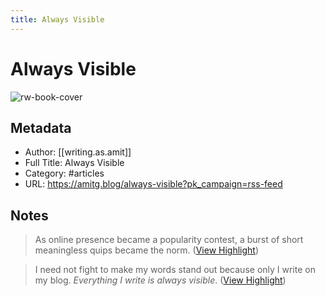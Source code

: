 ```yaml
---
title: Always Visible
---
```

# Always Visible

![rw-book-cover](https://cdn.writeas.net/img/w-sq-light.png)

## Metadata
- Author: [[writing.as.amit]]
- Full Title: Always Visible
- Category: #articles
- URL: https://amitg.blog/always-visible?pk_campaign=rss-feed

## Notes
> As online presence became a popularity contest, a burst of short meaningless quips became the norm. ([View Highlight](https://read.readwise.io/read/01gwpqs935brxax2zrwhsj8136))

> I need not fight to make my words stand out because only I write on my blog. *Everything I write is always visible*. ([View Highlight](https://read.readwise.io/read/01gwpqv4a6wpvmhmt79cmsxbdm))

